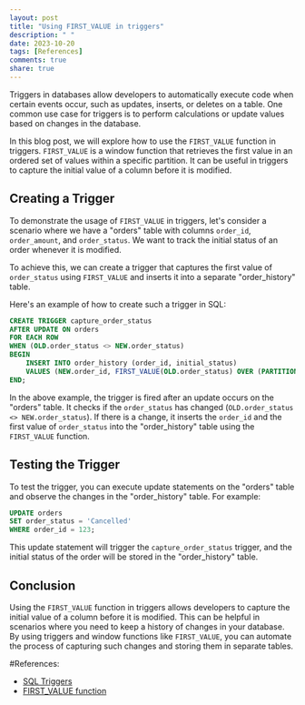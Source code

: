 ```yaml
---
layout: post
title: "Using FIRST_VALUE in triggers"
description: " "
date: 2023-10-20
tags: [References]
comments: true
share: true
---
```


Triggers in databases allow developers to automatically execute code when certain events occur, such as updates, inserts, or deletes on a table. One common use case for triggers is to perform calculations or update values based on changes in the database.

In this blog post, we will explore how to use the `FIRST_VALUE` function in triggers. `FIRST_VALUE` is a window function that retrieves the first value in an ordered set of values within a specific partition. It can be useful in triggers to capture the initial value of a column before it is modified.

## Creating a Trigger

To demonstrate the usage of `FIRST_VALUE` in triggers, let's consider a scenario where we have a "orders" table with columns `order_id`, `order_amount`, and `order_status`. We want to track the initial status of an order whenever it is modified.

To achieve this, we can create a trigger that captures the first value of `order_status` using `FIRST_VALUE` and inserts it into a separate "order_history" table.

Here's an example of how to create such a trigger in SQL:

```sql
CREATE TRIGGER capture_order_status
AFTER UPDATE ON orders
FOR EACH ROW
WHEN (OLD.order_status <> NEW.order_status)
BEGIN
    INSERT INTO order_history (order_id, initial_status)
    VALUES (NEW.order_id, FIRST_VALUE(OLD.order_status) OVER (PARTITION BY NEW.order_id ORDER BY order_id));
END;
```

In the above example, the trigger is fired after an update occurs on the "orders" table. It checks if the `order_status` has changed (`OLD.order_status <> NEW.order_status`). If there is a change, it inserts the `order_id` and the first value of `order_status` into the "order_history" table using the `FIRST_VALUE` function.

## Testing the Trigger

To test the trigger, you can execute update statements on the "orders" table and observe the changes in the "order_history" table. For example:

```sql
UPDATE orders
SET order_status = 'Cancelled'
WHERE order_id = 123;
```

This update statement will trigger the `capture_order_status` trigger, and the initial status of the order will be stored in the "order_history" table.

## Conclusion

Using the `FIRST_VALUE` function in triggers allows developers to capture the initial value of a column before it is modified. This can be helpful in scenarios where you need to keep a history of changes in your database. By using triggers and window functions like `FIRST_VALUE`, you can automate the process of capturing such changes and storing them in separate tables.

#References:

- [SQL Triggers](https://www.w3schools.com/sql/sql_triggers.php)
- [FIRST_VALUE function](https://docs.oracle.com/database/121/SQLRF/functions013.htm)